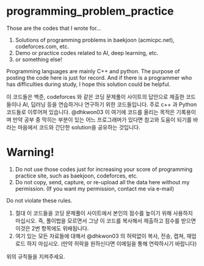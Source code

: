 # programming_problem_practice

Those are the codes that I wrote for...

1. Solutions of programming problems in baekjoon (acmicpc.net), codeforces.com, etc.
2. Demo or practice codes related to AI, deep learning, etc.
3. or something else!

Programming languages are mainly C++ and python.
The purpose of posting the code here is just for record. And if there is a programmer who has difficulties during study, I hope this solution could be helpful.

이 코드들은 백준, codeforces 와 같은 코딩 문제풀이 사이트의 답안으로 제출한 코드들이나 AI, 딥러닝 등을 연습하거나 연구하기 위한 코드들입니다. 주로 c++ 과 Python 코드들로 이루어져 있습니다.
@dhkwon03 이 여기에 코드를 올리는 목적은 기록용이며 만약 공부 중 막히는 부분이 있는 어느 프로그래머가 있다면 참고와 도움이 되기를 바라는 마음에서 코드와 간단한 solution을 공유하는 것입니다.




# Warning!
1. Do not use those codes just for increasing your score of programming practice site, such as baekjoon, codeforces, etc.
2. Do not copy, send, capture, or re-upload all the data here without my permission. (If you want my permission, contact me via e-mail)

Do not violate these rules.

1. 절대 이 코드들을 코딩 문제풀이 사이트에서 본인의 점수를 높이기 위해 사용하지 마십시오. 즉, 풀이법을 모르면서 그냥 이 코드를 복사해서 제출하고 점수를 받으면 이것은 2번 항목에도 위배됩니다. 
2. 여기 있는 모든 자료들에 대해서 @dhkwon03 의 허락없이 복사, 전송, 캡쳐, 재업로드 하지 마십시오. (만약 허락을 원하신다면 이메일을 통해 연락하시기 바랍니다)

위의 규칙들을 지켜주세요.
